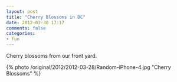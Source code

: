 ```yaml
---
layout: post
title: "Cherry Blossoms in DC"
date: 2012-03-30 17:17
comments: false
categories: 
- fun
---
```

Cherry blossoms from our front yard.



{% photo /original/2012/2012-03-28/Random-iPhone-4.jpg "Cherry Blossoms" %}
  
